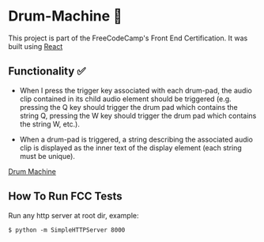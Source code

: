 # Drum-Machine :musical_note:

This project is part of the FreeCodeCamp's Front End Certification.
It was built using [React](https://reactjs.org/)

## Functionality :white_check_mark:

-  When I press the trigger key associated with each drum-pad, the audio clip contained in its child audio element should be triggered (e.g. pressing the Q key should trigger the drum pad which contains the string Q, pressing the W key should trigger the drum pad which contains the string W, etc.).

- When a drum-pad is triggered, a string describing the associated audio clip is displayed as the inner text of the display element (each string must be unique).

[Drum Machine](https://filipy94.github.io/drum-machine/)


## How To Run FCC Tests

Run any http server at root dir, example:

    $ python -m SimpleHTTPServer 8000